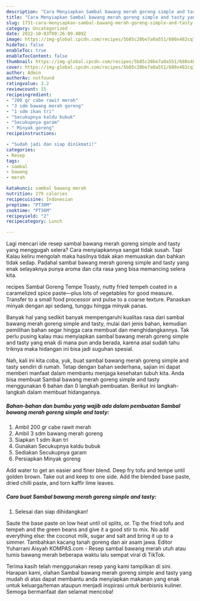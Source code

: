 ```yaml
---
description: "Cara Menyiapkan Sambal bawang merah goreng simple and tasty yang Enak Banget"
title: "Cara Menyiapkan Sambal bawang merah goreng simple and tasty yang Enak Banget"
slug: 1731-cara-menyiapkan-sambal-bawang-merah-goreng-simple-and-tasty-yang-enak-banget
category: Uncategorized
date: 2022-10-03T09:26:09.809Z
image: https://img-global.cpcdn.com/recipes/5b85c20be7a0a551/680x482cq70/sambal-bawang-merah-goreng-simple-and-tasty-foto-resep-utama.jpg
hideToc: false
enableToc: true
enableTocContent: false
thumbnail: https://img-global.cpcdn.com/recipes/5b85c20be7a0a551/680x482cq70/sambal-bawang-merah-goreng-simple-and-tasty-foto-resep-utama.jpg
cover: https://img-global.cpcdn.com/recipes/5b85c20be7a0a551/680x482cq70/sambal-bawang-merah-goreng-simple-and-tasty-foto-resep-utama.jpg
author: Admin
authorAv: notfound
ratingvalue: 3.2
reviewcount: 15
recipeingredient:
- "200 gr cabe rawit merah"
- "3 sdm bawang merah goreng"
- "1 sdm ikan tri"
- "Secukupnya kaldu bubuk"
- "Secukupnya garam"
- " Minyak goreng"
recipeinstructions:

- "Sudah jadi dan siap dinikmati!"
categories:
- Resep
tags:
- sambal
- bawang
- merah

katakunci: sambal bawang merah 
nutrition: 279 calories
recipecuisine: Indonesian
preptime: "PT30M"
cooktime: "PT36M"
recipeyield: "2"
recipecategory: Lunch

---
```



Lagi mencari ide resep sambal bawang merah goreng simple and tasty yang menggugah selera? Cara menyiapkannya sangat tidak susah. Tapi Kalau keliru mengolah maka hasilnya tidak akan memuaskan dan bahkan tidak sedap. Padahal sambal bawang merah goreng simple and tasty yang enak selayaknya punya aroma dan cita rasa yang bisa memancing selera kita.


recipes Sambal Goreng Tempe Toasty, nutty fried tempeh coated in a caramelized spice paste—plus lots of vegetables for good measure. Transfer to a small food processor and pulse to a coarse texture. Panaskan minyak dengan api sedang, tunggu hingga minyak panas.

Banyak hal yang sedikit banyak mempengaruhi kualitas rasa dari sambal bawang merah goreng simple and tasty, mulai dari jenis bahan, kemudian pemilihan bahan segar hingga cara membuat dan menghidangkannya. Tak perlu pusing kalau mau menyiapkan sambal bawang merah goreng simple and tasty yang enak di mana pun anda berada, karena asal sudah tahu triknya maka hidangan ini bisa jadi suguhan spesial.


Nah, kali ini kita coba, yuk, buat sambal bawang merah goreng simple and tasty sendiri di rumah. Tetap dengan bahan sederhana, sajian ini dapat memberi manfaat dalam membantu menjaga kesehatan tubuh kita. Anda bisa membuat Sambal bawang merah goreng simple and tasty menggunakan 6 bahan dan 0 langkah pembuatan. Berikut ini langkah-langkah dalam membuat hidangannya.

<!--inarticleads1-->

##### Bahan-bahan dan bumbu yang wajib ada dalam pembuatan Sambal bawang merah goreng simple and tasty:

1. Ambil 200 gr cabe rawit merah
1. Ambil 3 sdm bawang merah goreng
1. Siapkan 1 sdm ikan tri
1. Gunakan Secukupnya kaldu bubuk
1. Sediakan Secukupnya garam
1. Persiapkan  Minyak goreng


Add water to get an easier and finer blend. Deep fry tofu and tempe until golden brown. Take out and keep to one side. Add the blended base paste, dried chilli paste, and torn kaffir lime leaves. 

<!--inarticleads2-->

##### Cara buat Sambal bawang merah goreng simple and tasty:


1. Selesai dan siap dihidangkan!

Saute the base paste on low heat until oil splits, or. Tip the fried tofu and tempeh and the green beans and give it a good stir to mix. No add everything else: the coconut milk, sugar and salt and bring it up to a simmer. Tambahkan kacang tanah goreng dan air asam jawa. Editor Yuharrani Aisyah KOMPAS.com - Resep sambal bawang merah utuh atau tumis bawang merah beberapa waktu lalu sempat viral di TikTok. 

Terima kasih telah menggunakan resep yang kami tampilkan di sini. Harapan kami, olahan Sambal bawang merah goreng simple and tasty yang mudah di atas dapat membantu anda menyiapkan makanan yang enak untuk keluarga/teman ataupun menjadi inspirasi untuk berbisnis kuliner. Semoga bermanfaat dan selamat mencoba!
